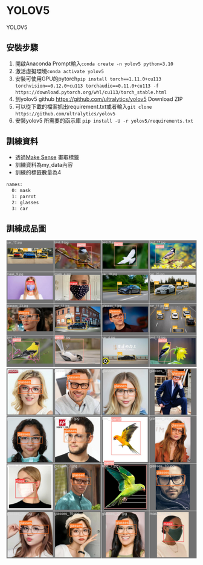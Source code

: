 # YOLOV5
YOLOV5
## 安裝步驟
1. 開啟Anaconda Prompt輸入```conda create -n yolov5 python=3.10```
2. 激活虛擬環境```conda activate yolov5```
3. 安裝可使用GPU的pytorch```pip install torch==1.11.0+cu113 torchvision==0.12.0+cu113 torchaudio==0.11.0+cu113 -f https://download.pytorch.org/whl/cu113/torch_stable.html```
4. 到yolov5 github https://github.com/ultralytics/yolov5 Download ZIP
5. 可以從下載的檔案抓出requirement.txt或者輸入```git clone https://github.com/ultralytics/yolov5```
6. 安裝yolov5 所需要的函示庫 ```pip install -U -r yolov5/requirements.txt```

## 訓練資料
- 透過[Make Sense](https://www.makesense.ai/) 畫取標籤
- 訓練資料為my_data內容
- 訓練的標籤數量為4
```
names:
  0: mask
  1: parrot
  2: glasses
  3: car
```
## 訓練成品圖
![img](https://github.com/kerong2002/YOLOV5/blob/main/runs/train/exp6/val_batch0_labels.jpg)
![img](https://github.com/kerong2002/YOLOV5/blob/main/runs/train/exp6/val_batch2_labels.jpg)
